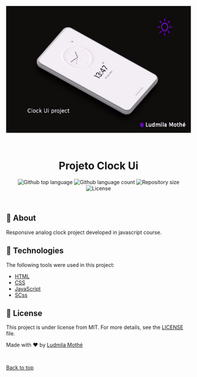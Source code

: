 <div align="center" id="top"> 
  <img height="346" width="615" src="https://github.com/ludmilamothe/Projeto-clock-ui/blob/main/assets/clockuiprojec.gif" alt="Projeto Clockui" />

&#xa0;

  <!-- <a href="https://projetoclockui.netlify.app">Demo</a> -->
</div>

<h1 align="center">Projeto Clock Ui</h1>

<p align="center">
  <img alt="Github top language" src="https://img.shields.io/github/languages/top/ludmilamothe/Projeto-clock-ui?color=56BEB8">

  <img alt="Github language count" src="https://img.shields.io/github/languages/count/ludmilamothe/Projeto-clock-ui?color=56BEB8">

  <img alt="Repository size" src="https://img.shields.io/github/repo-size/ludmilamothe/Projeto-clock-ui?color=56BEB8">

  <img alt="License" src="https://img.shields.io/github/license/ludmilamothe/Projeto-clock-ui?color=56BEB8">

  <!-- <img alt="Github issues" src="https://img.shields.io/github/issues/ludmilamothe/Projeto-clock-ui?color=56BEB8" /> -->

  <!-- <img alt="Github forks" src="https://img.shields.io/github/forks/ludmilamothe/Projeto-clock-ui?color=56BEB8" /> -->

  <!-- <img alt="Github stars" src="https://img.shields.io/github/stars/ludmilamothe/Projeto-clock-ui?color=56BEB8" /> -->
</p>

<!-- Status -->

<!-- <h4 align="center">
🚀	Projeto Clock Ui finished 🚀
</h4>

<hr> -->


<br>

## :dart: About

Responsive analog clock project developed in javascript course.

## :rocket: Technologies

The following tools were used in this project:

- [HTML](https://www.w3.org/html/)
- [CSS](https://www.w3.org/Style/CSS/Overview.en.html)
- [JavaScript](https://www.javascript.com/)
- [SCss](https://sass-lang.com/)


## :memo: License

This project is under license from MIT. For more details, see the [LICENSE](LICENSE.md) file.

Made with :heart: by <a href="https://github.com/ludmilamothe" target="_blank">Ludmila Mothé</a>

&#xa0;

<a href="#top">Back to top</a>
